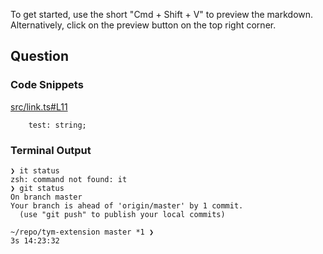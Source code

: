 
To get started, use the short "Cmd + Shift + V" to preview the markdown. Alternatively, click on the preview button on the top right corner.

## Question 


### Code Snippets

[src/link.ts#L11](src/link.ts#L11)	
````
	test: string;

````

### Terminal Output
````
❯ it status
zsh: command not found: it
❯ git status
On branch master
Your branch is ahead of 'origin/master' by 1 commit.
  (use "git push" to publish your local commits)

~/repo/tym-extension master *1 ❯                                                                                                                   3s 14:23:32


````
	